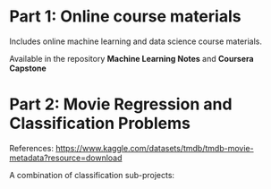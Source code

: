 # Part 1: Online course materials

Includes online machine learning and data science course materials. 

Available in the repository **Machine Learning Notes** and **Coursera Capstone**

# Part 2: Movie Regression and Classification Problems

References: https://www.kaggle.com/datasets/tmdb/tmdb-movie-metadata?resource=download

A combination of classification sub-projects:
